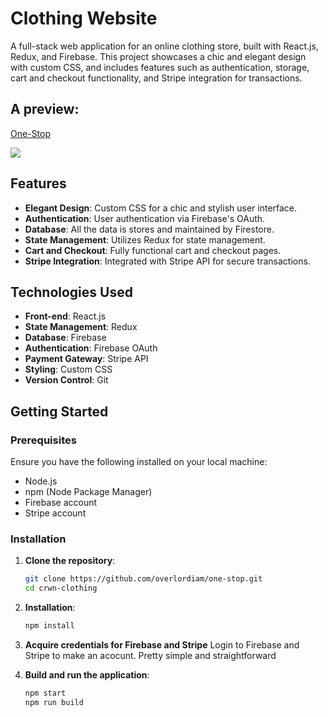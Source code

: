 # Clothing Website

A full-stack web application for an online clothing store, built with React.js, Redux, and Firebase. This project showcases a chic and elegant design with custom CSS, and includes features such as authentication, storage, cart and checkout functionality, and Stripe integration for transactions.

## A preview:
<div>
    <a href="https://www.loom.com/share/db4c9c2e00b9482a9c2b917d0448b618">
      <p>One-Stop</p>
    </a>
    <a href="https://www.loom.com/share/db4c9c2e00b9482a9c2b917d0448b618">
      <img style="max-width:300px;" src="https://cdn.loom.com/sessions/thumbnails/db4c9c2e00b9482a9c2b917d0448b618-with-play.gif">
    </a>
  </div>


## Features

- **Elegant Design**: Custom CSS for a chic and stylish user interface.
- **Authentication**: User authentication via Firebase's OAuth.
- **Database**: All the data is stores and maintained by Firestore.
- **State Management**: Utilizes Redux for state management.
- **Cart and Checkout**: Fully functional cart and checkout pages.
- **Stripe Integration**: Integrated with Stripe API for secure transactions.

## Technologies Used

- **Front-end**: React.js
- **State Management**: Redux
- **Database**: Firebase
- **Authentication**: Firebase OAuth
- **Payment Gateway**: Stripe API
- **Styling**: Custom CSS
- **Version Control**: Git

## Getting Started

### Prerequisites

Ensure you have the following installed on your local machine:

- Node.js
- npm (Node Package Manager)
- Firebase account
- Stripe account

### Installation

1. **Clone the repository**:
   ```sh
   git clone https://github.com/overlordiam/one-stop.git
   cd crwn-clothing

2. **Installation**:
   ```sh
   npm install

3. **Acquire credentials for Firebase and Stripe**
   Login to Firebase and Stripe to make an acocunt. Pretty simple and straightforward

5. **Build and run the application**:
   ```sh
   npm start
   npm run build
